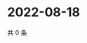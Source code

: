 # 2022-08-18

共 0 条

<!-- BEGIN WEIBO -->
<!-- 最后更新时间 Thu Aug 18 2022 03:00:49 GMT+0800 (China Standard Time) -->

<!-- END WEIBO -->
